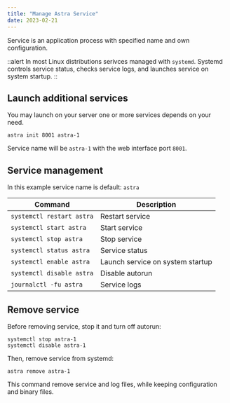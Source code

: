 ```yaml
---
title: "Manage Astra Service"
date: 2023-02-21
---
```


Service is an application process with specified name and own configuration.

::alert
In most Linux distributions serivces managed with `systemd`. Systemd controls service status, checks service logs, and launches service on system startup.
::

## Launch additional services

You may launch on your server one or more services depends on your need.

```
astra init 8001 astra-1
```

Service name will be `astra-1` with the web interface port `8001`.

## Service management

In this example service name is default: `astra`

| Command | Description |
| --- | --- |
| `systemctl restart astra` | Restart service |
| `systemctl start astra` | Start service |
| `systemctl stop astra` | Stop service |
| `systemctl status astra` | Service status |
| `systemctl enable astra` | Launch service on system startup |
| `systemctl disable astra` | Disable autorun |
| `journalctl -fu astra` | Service logs |

## Remove service

Before removing service, stop it and turn off autorun:

```
systemctl stop astra-1
systemctl disable astra-1
```

Then, remove service from systemd:

```
astra remove astra-1
```

This command remove service and log files, while keeping configuration and binary files.
